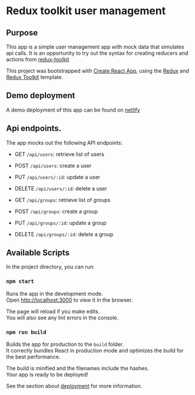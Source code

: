 # Redux toolkit user management

## Purpose
This app is a simple user management app with mock data that simulates api calls. It is an opportunity to try out the syntax for creating reducers and actions from [redux-toolkit](https://redux-toolkit.js.org/)

This project was bootstrapped with [Create React App](https://github.com/facebook/create-react-app), using the [Redux](https://redux.js.org/) and [Redux Toolkit](https://redux-toolkit.js.org/) template.

## Demo deployment

A demo deployment of this app can be found on [netlify](https://dvberzon-redux-toolkit-user-management.netlify.app/)

## Api endpoints.

The app mocks out the following API endpoints:

- GET `/api/users`: retrieve list of users
- POST `/api/users`: create a user
- PUT `/api/users/:id`: update a user
- DELETE `/api/users/:id`: delete a user

- GET `/api/groups`: retrieve list of groups
- POST `/api/groups`: create a group
- PUT `/api/groups/:id`: update a group
- DELETE `/api/groups/:id`: delete a group

## Available Scripts

In the project directory, you can run:

### `npm start`

Runs the app in the development mode.<br />
Open [http://localhost:3000](http://localhost:3000) to view it in the browser.

The page will reload if you make edits.<br />
You will also see any lint errors in the console.

### `npm run build`

Builds the app for production to the `build` folder.<br />
It correctly bundles React in production mode and optimizes the build for the best performance.

The build is minified and the filenames include the hashes.<br />
Your app is ready to be deployed!

See the section about [deployment](https://facebook.github.io/create-react-app/docs/deployment) for more information.

